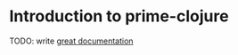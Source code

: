 # Introduction to prime-clojure

TODO: write [great documentation](http://jacobian.org/writing/what-to-write/)
